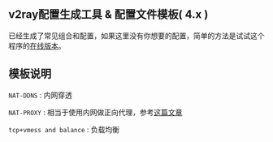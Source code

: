 ## v2ray配置生成工具 & 配置文件模板( 4.x )

 已经生成了常见组合和配置，如果这里没有你想要的配置，简单的方法是试试这个程序的[在线版本](https://veekxt.com/utils/v2ray_gen)。

## 模板说明

`NAT-DDNS` : 内网穿透

`NAT-PROXY` : 相当于使用内网做正向代理，参考[这篇文章](https://toutyrater.github.io/app/reverse2.html)

`tcp+vmess and balance` : 负载均衡

